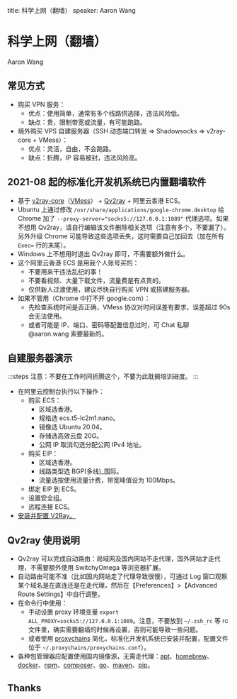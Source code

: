 title: 科学上网（翻墙）
speaker: Aaron Wang

<slide />

# 科学上网（翻墙）

Aaron Wang

<slide />

## 常见方式

- 购买 VPN 服务：
    - 优点：使用简单，通常有多个线路供选择，违法风险低。
    - 缺点：贵，限制带宽或流量，有可能跑路。
- 境外购买 VPS 自建服务器（SSH 动态端口转发 => Shadowsocks => v2ray-core + VMess）：
    - 优点：灵活，自由，不会跑路。
    - 缺点：折腾，IP 容易被封，违法风险高。

<slide />

## 2021-08 起的标准化开发机系统已内置翻墙软件

- 基于 [v2ray-core](https://github.com/v2fly/v2ray-core)（[VMess](https://www.v2ray.com/chapter_02/protocols/vmess.html)） + [Qv2ray](https://github.com/Qv2ray/Qv2ray) + 阿里云香港 ECS。
- Ubuntu 上通过修改 `/usr/share/applications/google-chrome.desktop` 给 Chrome 加了 `--proxy-server="socks5://127.0.0.1:1089"` 代理选项。如果不想用 Qv2ray，请自行编辑该文件删除相关选项（注意有多个，不要漏了）。另外升级 Chrome 可能导致这些选项丢失，这时需要自己加回去（加在所有 `Exec=` 行的末尾）。
- Windows 上不想用时退出 Qv2ray 即可，不需要额外做什么。
- 这个阿里云香港 ECS 是用我个人账号买的：
    - 不要用来干违法乱纪的事！
    - 不要看视频、大量下载文件，流量费是有点贵的。
    - 仅供新人过渡使用，建议尽快自行购买 VPN 或搭建服务器。
- 如果不管用（Chrome 中打不开 google.com）：
    - 先检查系统时间是否正确，VMess 协议对时间误差有要求，误差超过 90s 会无法使用。
    - 或者可能是 IP、端口、密码等配置信息过时，可 Chat 私聊 @aaron.wang 索要最新的。

<slide />

## 自建服务器演示

:::steps
注意：不要在工作时间折腾这个，不要为此耽搁培训进度。
:::

- 在阿里云控制台执行以下操作：
    - 购买 ECS：
        - 区域选香港。
        - 规格选 ecs.t5-lc2m1.nano。
        - 镜像选 Ubuntu 20.04。
        - 存储选高效云盘 20G。
        - 公网 IP 取消勾选分配公网 IPv4 地址。
    - 购买 EIP：
        - 区域选香港。
        - 线路类型选 BGP(多线)_国际。
        - 流量选按使用流量计费，带宽峰值设为 100Mbps。
    - 绑定 EIP 到 ECS。
    - 设置安全组。
    - 远程连接 ECS。
- [安装并配置 V2Ray。](https://www.v2fly.org/guide/start.html)

<slide />

## Qv2ray 使用说明

- Qv2ray 可以完成自动路由：局域网及国内网站不走代理，国外网站才走代理，不需要额外使用 SwitchyOmega 等浏览器扩展。
- 自动路由可能不准（比如国内网站走了代理导致很慢），可通过 Log 窗口观察某个域名是在直连还是在走代理，然后在【Preferences】>【Advanced Route Settings】中自行调整。
- 在命令行中使用：
    - 手动设置 proxy 环境变量 `export ALL_PROXY=socks5://127.0.0.1:1089`。注意，不要放到 `~/.zsh_rc` 等 rc 文件里，确实需要翻墙的时候再设置，否则可能导致一些问题。
    - 或者使用 [proxychains](https://github.com/haad/proxychains) 简化，标准化开发机系统已安装并配置，配置文件位于 `~/.proxychains/proxychains.conf`）。
- 各种包管理器应配置使用国内镜像源，无需走代理：[apt](https://developer.aliyun.com/mirror/ubuntu?spm=a2c6h.13651102.0.0.3e221b11r1f2Gl)、[homebrew](https://developer.aliyun.com/mirror/homebrew?spm=a2c6h.13651102.0.0.3e221b11r1f2Gl)、[docker](https://help.aliyun.com/document_detail/60750.html)、[npm](https://gist.github.com/52cik/c1de8926e20971f415dd)、[composer](https://developer.aliyun.com/composer?spm=a2c6h.13651102.0.0.3e221b11r1f2Gl)、[go](https://goproxy.cn/)、[maven](https://developer.aliyun.com/mirror/maven?spm=a2c6h.13651102.0.0.3e221b11r1f2Gl)、[pip](https://developer.aliyun.com/mirror/pypi?spm=a2c6h.13651102.0.0.3e221b11r1f2Gl)。

<slide />

## Thanks
